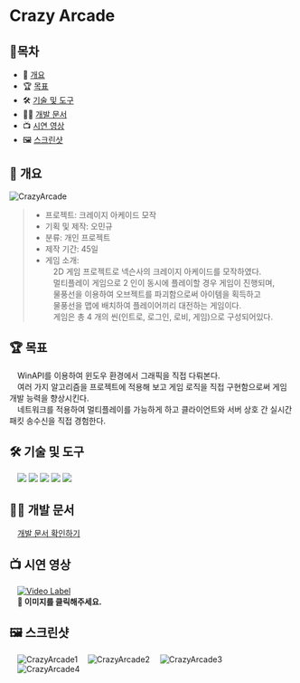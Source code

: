 # Crazy Arcade
## 📙목차
- 📝 [개요](#-개요)
- 🏆 [목표](#-목표)
- 🛠 [기술 및 도구](#-기술-및-도구)
- 🧑‍💻 [개발 문서](#-개발-문서)
- 📺 [시연 영상](#-시연-영상)
- 🖼️ [스크린샷](#%EF%B8%8F-스크린샷)

## 📝 개요
![CrazyArcade](https://user-images.githubusercontent.com/16281218/218511941-468efab7-b79b-4d35-a188-33503d7e0fdf.png)
> - 프로젝트: 크레이지 아케이드 모작   
> - 기획 및 제작: 오민규   
> - 분류: 개인 프로젝트   
> - 제작 기간: 45일    
> - 게임 소개:   
> &emsp;2D 게임 프로젝트로 넥슨사의 크레이지 아케이드를 모작하였다.   
> &emsp;멀티플레이 게임으로 2 인이 동시에 플레이할 경우 게임이 진행되며,   
> &emsp;물풍선을 이용하여 오브젝트를 파괴함으로써 아이템을 획득하고   
> &emsp;물풍선을 맵에 배치하여 플레이어끼리 대전하는 게임이다.   
> &emsp;게임은 총 4 개의 씬(인트로, 로그인, 로비, 게임)으로 구성되어있다.   


## 🏆 목표      
&emsp;WinAPI를 이용하여 윈도우 환경에서 그래픽을 직접 다뤄본다.    
&emsp;여러 가지 알고리즘을 프로젝트에 적용해 보고 게임 로직을 직접 구현함으로써 게임 개발 능력을 향상시킨다.    
&emsp;네트워크를 적용하여 멀티플레이를 가능하게 하고 클라이언트와 서버 상호 간 실시간 패킷 송수신을 직접 경험한다.    


## 🛠 기술 및 도구   
&emsp;<img src="https://img.shields.io/badge/C-A8B9CC?style=flat-square&&logo=c&logoColor=white"/> <img src="https://img.shields.io/badge/C++-00599C?style=flat-square&&logo=cplusplus&logoColor=white"/> <img src="https://img.shields.io/badge/Window API-0078D6?style=flat-square&&logo=Windows&logoColor=white"/> <img src="https://img.shields.io/badge/-Window%20Socket(TCP%2FIP)-red?style=flat-square&&logo=Windows&logoColor=white"/>  <img src="https://img.shields.io/badge/Visual Studio-5C2D91?style=flat-square&&logo=Visual Studio&logoColor=white"/>


## 🧑‍💻 개발 문서
&emsp;[개발 문서 확인하기](https://github.com/MingyuOh/CrazyArcade/tree/main/Document)
 
 
## 📺 시연 영상
&emsp;[![Video Label](https://img.youtube.com/vi/0h2cQZpt-CA/0.jpg)](https://youtu.be/0h2cQZpt-CA)    
&emsp;**🔼 이미지를 클릭해주세요.**    

## 🖼️ 스크린샷
&emsp;![CrazyArcade1](https://user-images.githubusercontent.com/16281218/218682274-31747a94-bc2a-4a2a-8265-c476a9c3c158.png)
&emsp;![CrazyArcade2](https://user-images.githubusercontent.com/16281218/218692702-a856a05c-f45b-49e2-b6da-258b1c64fd53.png)
&emsp;![CrazyArcade3](https://user-images.githubusercontent.com/16281218/218682291-216bc0f9-e4ef-4736-b786-1e5127c70e68.png)    
&emsp;![CrazyArcade4](https://user-images.githubusercontent.com/16281218/218682293-cec0f5fc-884e-4a02-808c-05cecc8ee4de.png)
